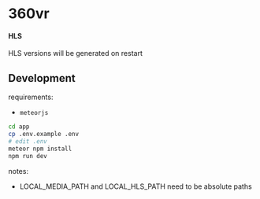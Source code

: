 # 360vr

#### HLS

HLS versions will be generated on restart

## Development

requirements:
- `meteorjs`

```bash
cd app
cp .env.example .env
# edit .env
meteor npm install
npm run dev
```

notes:
- LOCAL_MEDIA_PATH and LOCAL_HLS_PATH need to be absolute paths
